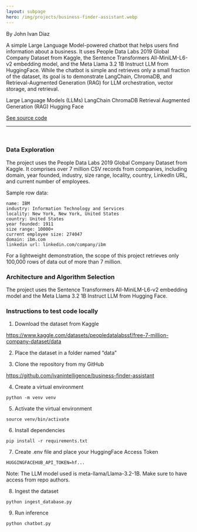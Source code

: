 ```yaml
---
layout: subpage
hero: /img/projects/business-finder-assistant.webp
---
```


<title>Large Language Model (LLM)–Powered Business Finder Assistant Using LangChain, ChromaDB, and Retrieval-Augmented Generation (RAG)</title>

By John Ivan Diaz

A simple Large Language Model-powered chatbot that helps users find information about a business. It uses People Data Labs 2019 Global Company Dataset from Kaggle, the Sentence Transformers All-MiniLM-L6-v2 embedding model, and the Meta Llama 3.2 1B Instruct LLM from HuggingFace. While the chatbot is simple and retrieves only a small fraction of the dataset, its goal is to demonstrate LangChain, ChromaDB, and Retrieval-Augmented Generation (RAG) for LLM orchestration, vector storage, and retrieval.

<tag>Large Language Models (LLMs)</tag>
<tag>LangChain</tag>
<tag>ChromaDB</tag>
<tag>Retrieval Augmented Generation (RAG)</tag>
<tag>Hugging Face</tag>

<a href="https://github.com/ivanintelligence/business-finder-assistant" class="arrow-link">See source code</a>

<hr class="hr-custom">
<br>

<h3>Data Exploration</h3>

The project uses the People Data Labs 2019 Global Company Dataset from Kaggle. It comprises over 7 million CSV records from companies, including domain, year founded, industry, size range, locality, country, LinkedIn URL, and current number of employees.

Sample row data:
```code
name: IBM
industry: Information Technology and Services
locality: New York, New York, United States
country: United States
year founded: 1911
size range: 10000+
current employee size: 274047
domain: ibm.com
linkedin url: linkedin.com/company/ibm
```

For a lightweight demonstration, the scope of this project retrieves only 100,000 rows of data out of more than 7 million.

<h3>Architecture and Algorithm Selection</h3>

The project uses the Sentence Transformers All-MiniLM-L6-v2 embedding model and the Meta Llama 3.2 1B Instruct LLM from Hugging Face.

<h3>Instructions to test code locally</h3>

<ol>
  <li>
    Download the dataset from Kaggle
  </li>
</ol>

<u>https://www.kaggle.com/datasets/peopledatalabssf/free-7-million-company-dataset/data</u>

<ol start="2">
  <li>
    Place the dataset in a folder named “data”
  </li>
</ol>

<ol start="3">
  <li>
    Clone the repository from my GitHub
  </li>
</ol>
<u>https://github.com/ivanintelligence/business-finder-assistant</u>

<ol start="4">
  <li>
    Create a virtual environment
  </li>
</ol>

```code
python -m venv venv
```

<ol start="5">
  <li>
    Activate the virtual environment
  </li>
</ol>

```code
source venv/bin/activate
```

<ol start="6">
  <li>
    Install dependencies
  </li>
</ol>

```code
pip install -r requirements.txt
```

<ol start="7">
  <li>
    Create .env file and place your HuggingFace Access Token
  </li>
</ol>

```code
HUGGINGFACEHUB_API_TOKEN=hf...
```

Note: The LLM model used is meta-llama/Llama-3.2-1B. Make sure to have access from repo authors.

<ol start="8">
  <li>
    Ingest the dataset
  </li>
</ol>

```code
python ingest_database.py
```

<ol start="9">
  <li>
    Run inference
  </li>
</ol>

```code
python chatbot.py
```